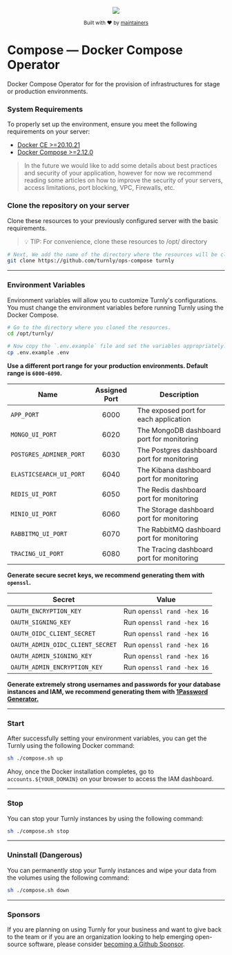<div align="center">
  <p align="center">
      <a href="https://turnly.app" target="_blank" rel="noopener">
          <img src="https://raw.githubusercontent.com/turnly/turnly/develop/docs/assets/github-header.png" />
      </a>
  </p>

  <p>
    <sub>
      Built with ❤︎ by
      <a href="https://github.com/turnly/turnly/blob/develop/OWNERS.md">
        maintainers
      </a>
    </sub>
  </p>
</div>

# Compose — Docker Compose Operator

Docker Compose Operator for for the provision of infrastructures for stage or production environments.

### System Requirements

To properly set up the environment, ensure you meet the following requirements on your server:

- [Docker CE >=20.10.21](https://docs.docker.com/engine/release-notes)
- [Docker Compose >=2.12.0](https://docs.docker.com/compose/release-notes)

> In the future we would like to add some details about best practices and security of your application,
> however for now we recommend reading some articles on how to improve the security of your servers,
> access limitations, port blocking, VPC, Firewalls, etc.

### Clone the repository on your server

Clone these resources to your previously configured server with the basic requirements.

> 💡 TIP: For convenience, clone these resources to /opt/ directory

```sh
# Next, We add the name of the directory where the resources will be cloned, in this case "turnly".
git clone https://github.com/turnly/ops-compose turnly
```

___

### Environment Variables

Environment variables will allow you to customize Turnly's configurations.
You must change the environment variables before running Turnly using the Docker Compose.

```sh
# Go to the directory where you cloned the resources.
cd /opt/turnly/

# Now copy the `.env.example` file and set the variables appropriately.
cp .env.example .env
```

__Use a different port range for your production environments. Default range is `6000-6090`.__

| Name                         | Assigned Port  | Description                                    |
| ---------------------------- | :------------: | ---------------------------------------------- |
| `APP_PORT`                   | 6000           | The exposed port for each application          |
| `MONGO_UI_PORT`              | 6020           | The MongoDB dashboard port for monitoring      |
| `POSTGRES_ADMINER_PORT`      | 6030           | The Postgres dashboard port for monitoring     |
| `ELASTICSEARCH_UI_PORT`      | 6040           | The Kibana dashboard port for monitoring       |
| `REDIS_UI_PORT`              | 6050           | The Redis dashboard port for monitoring        |
| `MINIO_UI_PORT`              | 6060           | The Storage dashboard port for monitoring      |
| `RABBITMQ_UI_PORT`           | 6070           | The RabbitMQ dashboard port for monitoring     |
| `TRACING_UI_PORT`            | 6080           | The Tracing dashboard port for monitoring      |

__Generate secure secret keys, we recommend generating them with `openssl`.__

| Secret                             | Value                        |
| ---------------------------------- | ---------------------------- |
| `OAUTH_ENCRYPTION_KEY`             | Run `openssl rand -hex 16`   |
| `OAUTH_SIGNING_KEY`                | Run `openssl rand -hex 16`   |
| `OAUTH_OIDC_CLIENT_SECRET`         | Run `openssl rand -hex 16`   |
| `OAUTH_ADMIN_OIDC_CLIENT_SECRET`   | Run `openssl rand -hex 16`   |
| `OAUTH_ADMIN_SIGNING_KEY`          | Run `openssl rand -hex 16`   |
| `OAUTH_ADMIN_ENCRYPTION_KEY`       | Run `openssl rand -hex 16`   |

__Generate extremely strong usernames and passwords for your database instances and IAM, we recommend generating them with [1Password Generator.](https://1password.com/password-generator)__

___

### Start

After successfully setting your environment variables, you can get the Turnly using the following Docker command:

```sh
sh ./compose.sh up
```

Ahoy, once the Docker installation completes, go to `accounts.${YOUR_DOMAIN}`
on your browser to access the IAM dashboard.

___

### Stop

You can stop your Turnly instances by using the following command:

```sh
sh ./compose.sh stop
```

___

### Uninstall (Dangerous)

You can permanently stop your Turnly instances and wipe your data from the volumes using the following command:

```sh
sh ./compose.sh down
```

___

### Sponsors

If you are planning on using Turnly for your business and want to give back to the
team or if you are an organization looking to help emerging open-source
software, please consider [becoming a Github Sponsor](https://github.com/sponsors/efraa).
